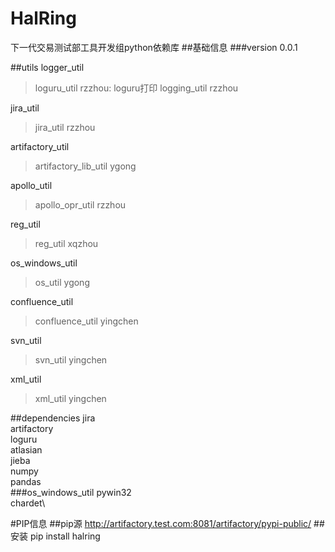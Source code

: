 # HalRing
下一代交易测试部工具开发组python依赖库
##基础信息
###version 
0.0.1

##utils
logger_util
>loguru_util rzzhou\: loguru打印
>logging_util rzzhou

jira_util
>jira_util rzzhou

artifactory_util
>artifactory_lib_util ygong

apollo_util
>apollo_opr_util rzzhou

reg_util
>reg_util xqzhou

os_windows_util
>os_util ygong

confluence_util
>confluence_util yingchen

svn_util
>svn_util yingchen

xml_util
>xml_util yingchen



##dependencies
jira\
artifactory\
loguru\
atlasian\
jieba\
numpy\
pandas\
###os_windows_util
pywin32\
chardet\


#PIP信息
##pip源
http://artifactory.test.com:8081/artifactory/pypi-public/
##安装
pip install halring

